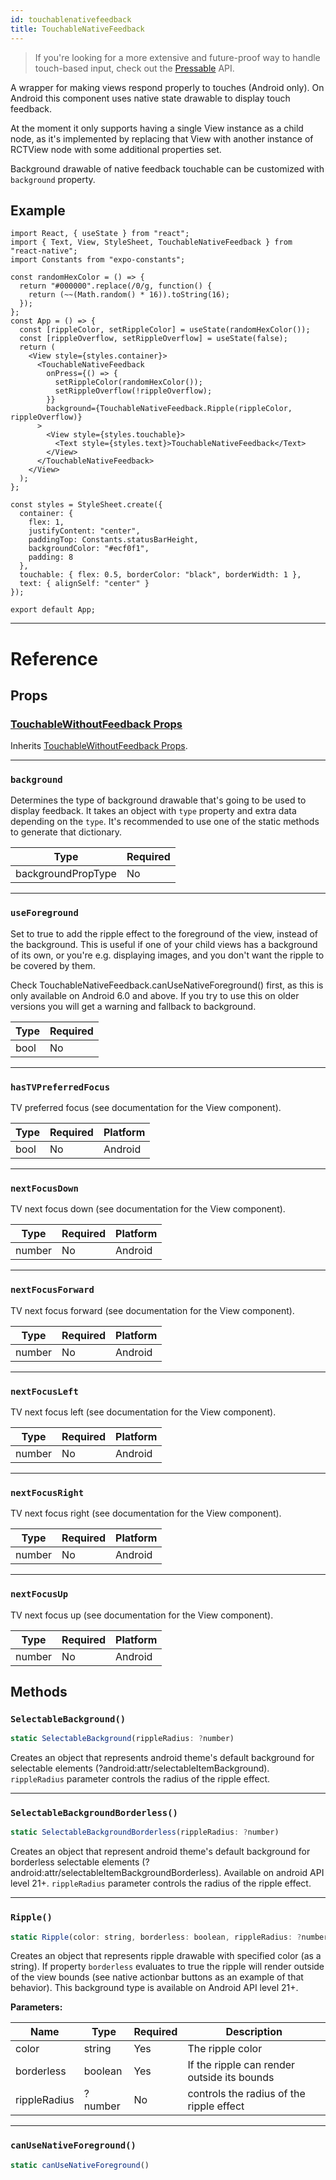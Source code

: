 ```yaml
---
id: touchablenativefeedback
title: TouchableNativeFeedback
---
```


> If you're looking for a more extensive and future-proof way to handle touch-based input, check out the [Pressable](pressable.md) API.

A wrapper for making views respond properly to touches (Android only). On Android this component uses native state drawable to display touch feedback.

At the moment it only supports having a single View instance as a child node, as it's implemented by replacing that View with another instance of RCTView node with some additional properties set.

Background drawable of native feedback touchable can be customized with `background` property.

## Example

```SnackPlayer name=TouchableNativeFeedback%20Android%20Component%20Example&supportedPlatforms=android&dependencies=expo-constants
import React, { useState } from "react";
import { Text, View, StyleSheet, TouchableNativeFeedback } from "react-native";
import Constants from "expo-constants";

const randomHexColor = () => {
  return "#000000".replace(/0/g, function() {
    return (~~(Math.random() * 16)).toString(16);
  });
};
const App = () => {
  const [rippleColor, setRippleColor] = useState(randomHexColor());
  const [rippleOverflow, setRippleOverflow] = useState(false);
  return (
    <View style={styles.container}>
      <TouchableNativeFeedback
        onPress={() => {
          setRippleColor(randomHexColor());
          setRippleOverflow(!rippleOverflow);
        }}
        background={TouchableNativeFeedback.Ripple(rippleColor, rippleOverflow)}
      >
        <View style={styles.touchable}>
          <Text style={styles.text}>TouchableNativeFeedback</Text>
        </View>
      </TouchableNativeFeedback>
    </View>
  );
};

const styles = StyleSheet.create({
  container: {
    flex: 1,
    justifyContent: "center",
    paddingTop: Constants.statusBarHeight,
    backgroundColor: "#ecf0f1",
    padding: 8
  },
  touchable: { flex: 0.5, borderColor: "black", borderWidth: 1 },
  text: { alignSelf: "center" }
});

export default App;
```

---

# Reference

## Props

### [TouchableWithoutFeedback Props](touchablewithoutfeedback.md#props)

Inherits [TouchableWithoutFeedback Props](touchablewithoutfeedback.md#props).

---

### `background`

Determines the type of background drawable that's going to be used to display feedback. It takes an object with `type` property and extra data depending on the `type`. It's recommended to use one of the static methods to generate that dictionary.

| Type               | Required |
| ------------------ | -------- |
| backgroundPropType | No       |

---

### `useForeground`

Set to true to add the ripple effect to the foreground of the view, instead of the background. This is useful if one of your child views has a background of its own, or you're e.g. displaying images, and you don't want the ripple to be covered by them.

Check TouchableNativeFeedback.canUseNativeForeground() first, as this is only available on Android 6.0 and above. If you try to use this on older versions you will get a warning and fallback to background.

| Type | Required |
| ---- | -------- |
| bool | No       |

---

### `hasTVPreferredFocus`

TV preferred focus (see documentation for the View component).

| Type | Required | Platform |
| ---- | -------- | -------- |
| bool | No       | Android  |

---

### `nextFocusDown`

TV next focus down (see documentation for the View component).

| Type   | Required | Platform |
| ------ | -------- | -------- |
| number | No       | Android  |

---

### `nextFocusForward`

TV next focus forward (see documentation for the View component).

| Type   | Required | Platform |
| ------ | -------- | -------- |
| number | No       | Android  |

---

### `nextFocusLeft`

TV next focus left (see documentation for the View component).

| Type   | Required | Platform |
| ------ | -------- | -------- |
| number | No       | Android  |

---

### `nextFocusRight`

TV next focus right (see documentation for the View component).

| Type   | Required | Platform |
| ------ | -------- | -------- |
| number | No       | Android  |

---

### `nextFocusUp`

TV next focus up (see documentation for the View component).

| Type   | Required | Platform |
| ------ | -------- | -------- |
| number | No       | Android  |

## Methods

### `SelectableBackground()`

```jsx
static SelectableBackground(rippleRadius: ?number)
```

Creates an object that represents android theme's default background for selectable elements (?android:attr/selectableItemBackground). `rippleRadius` parameter controls the radius of the ripple effect.

---

### `SelectableBackgroundBorderless()`

```jsx
static SelectableBackgroundBorderless(rippleRadius: ?number)
```

Creates an object that represent android theme's default background for borderless selectable elements (?android:attr/selectableItemBackgroundBorderless). Available on android API level 21+. `rippleRadius` parameter controls the radius of the ripple effect.

---

### `Ripple()`

```jsx
static Ripple(color: string, borderless: boolean, rippleRadius: ?number)
```

Creates an object that represents ripple drawable with specified color (as a string). If property `borderless` evaluates to true the ripple will render outside of the view bounds (see native actionbar buttons as an example of that behavior). This background type is available on Android API level 21+.

**Parameters:**

| Name         | Type    | Required | Description                                 |
| ------------ | ------- | -------- | ------------------------------------------- |
| color        | string  | Yes      | The ripple color                            |
| borderless   | boolean | Yes      | If the ripple can render outside its bounds |
| rippleRadius | ?number | No       | controls the radius of the ripple effect    |

---

### `canUseNativeForeground()`

```jsx
static canUseNativeForeground()
```
